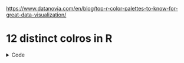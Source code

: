 https://www.datanovia.com/en/blog/top-r-color-palettes-to-know-for-great-data-visualization/<br/>

# 12 distinct colros in R

<details>
<summary>Code</summary>
```R
my_colors <- c("steelblue2","blue3","seagreen3","green4","dimgray","coral4","pink2","gold","darkorange2","deeppink","purple","red1")
plot(1:12, pch=19, col=my_colors, size=4)
```
</details>
